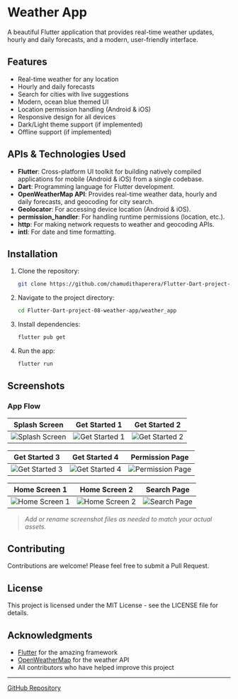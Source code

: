 # Weather App

A beautiful Flutter application that provides real-time weather updates, hourly and daily forecasts, and a modern, user-friendly interface.

## Features

- Real-time weather for any location
- Hourly and daily forecasts
- Search for cities with live suggestions
- Modern, ocean blue themed UI
- Location permission handling (Android & iOS)
- Responsive design for all devices
- Dark/Light theme support (if implemented)
- Offline support (if implemented)

## APIs & Technologies Used

- **Flutter**: Cross-platform UI toolkit for building natively compiled applications for mobile (Android & iOS) from a single codebase.
- **Dart**: Programming language for Flutter development.
- **OpenWeatherMap API**: Provides real-time weather data, hourly and daily forecasts, and geocoding for city search.
- **Geolocator**: For accessing device location (Android & iOS).
- **permission_handler**: For handling runtime permissions (location, etc.).
- **http**: For making network requests to weather and geocoding APIs.
- **intl**: For date and time formatting.

## Installation

1. Clone the repository:
   ```bash
   git clone https://github.com/chamudithaperera/Flutter-Dart-project-08-weather-app.git
   ```
2. Navigate to the project directory:
   ```bash
   cd Flutter-Dart-project-08-weather-app/weather_app
   ```

3. Install dependencies:
   ```bash
   flutter pub get
   ```

4. Run the app:
   ```bash
   flutter run
   ```

## Screenshots

### App Flow

| Splash Screen | Get Started 1 | Get Started 2 |
|--------------|---------------|---------------|
| ![Splash Screen](weather_app/assets/screen%20shots/splash_screen.png) | ![Get Started 1](weather_app/assets/screen%20shots/get_started_1.png) | ![Get Started 2](weather_app/assets/screen%20shots/get_started_2.png) |

| Get Started 3 | Get Started 4 | Permission Page |
|---------------|---------------|----------------|
| ![Get Started 3](weather_app/assets/screen%20shots/get_started_3.png) | ![Get Started 4](weather_app/assets/screen%20shots/get_started_4.png) | ![Permission Page](weather_app/assets/screen%20shots/permission_page.png) |

| Home Screen 1 | Home Screen 2 | Search Page |
|---------------|---------------|-------------|
| ![Home Screen 1](weather_app/assets/screen%20shots/home_screen_1.png) | ![Home Screen 2](weather_app/assets/screen%20shots/home_screen_2.png) | ![Search Page](weather_app/assets/screen%20shots/search_page.png) |

> _Add or rename screenshot files as needed to match your actual assets._

## Contributing

Contributions are welcome! Please feel free to submit a Pull Request.

## License

This project is licensed under the MIT License - see the LICENSE file for details.

## Acknowledgments

- [Flutter](https://flutter.dev/) for the amazing framework
- [OpenWeatherMap](https://openweathermap.org/) for the weather API
- All contributors who have helped improve this project

---

[GitHub Repository](https://github.com/chamudithaperera/Flutter-Dart-project-08-weather-app.git)

